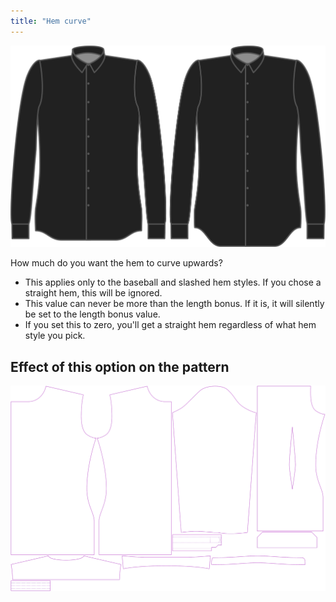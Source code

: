 ```yaml
---
title: "Hem curve"
---
```


![Hem curve](hemcurve.svg)

How much do you want the hem to curve upwards?

<Note>

- This applies only to the baseball and slashed hem styles. If you chose a straight hem, this will be ignored.
- This value can never be more than the length bonus. If it is, it will silently be set to the length bonus value.
- If you set this to zero, you'll get a straight hem regardless of what hem style you pick.

</Note>

## Effect of this option on the pattern

![This image shows the effect of this option by superimposing several variants that have a different value for this option](simon_hemcurve_sample.svg "Effect of this option on the pattern")
